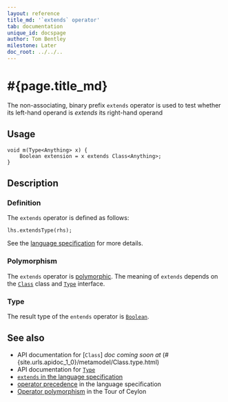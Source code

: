 ```yaml
---
layout: reference
title_md: '`extends` operator'
tab: documentation
unique_id: docspage
author: Tom Bentley
milestone: Later
doc_root: ../../..
---
```


# #{page.title_md}

The non-associating, binary prefix `extends` operator is used to test whether its 
left-hand operand is *extends* its right-hand operand

## Usage 

<!-- check:none -->
<!-- try: -->
    void m(Type<Anything> x) {
        Boolean extension = x extends Class<Anything>;
    }

## Description

### Definition

The `extends` operator is defined as follows:

<!-- check:none -->
<!-- try: -->
    lhs.extendsType(rhs);

See the [language specification](#{site.urls.spec_current}#equalitycomparison) for more details.

### Polymorphism

The `extends` operator is [polymorphic](#{page.doc_root}/reference/operator/operator-polymorphism). 
The meaning of `extends` depends on the 
[`Class`](#{site.urls.apidoc_1_0}/metamodel/Class.type.html) class and 
[`Type`](#{site.urls.apidoc_1_0}/metamodel/Type.type.html) interface.

### Type

The result type of the `entends` operator is [`Boolean`](#{site.urls.apidoc_1_0}/Boolean.type.html).

## See also

* API documentation for [`Class`] _doc coming soon at_ (#{site.urls.apidoc_1_0}/metamodel/Class.type.html)
* API documentation for [`Type`](#{site.urls.apidoc_1_0}/metamodel/Type.type.html)
* [`extends` in the language specification](#{site.urls.spec_current}#equalitycomparison)
* [operator precedence](#{site.urls.spec_current}#operatorprecedence) in the 
  language specification
* [Operator polymorphism](#{page.doc_root}/tour/language-module/#operator_polymorphism) 
  in the Tour of Ceylon

